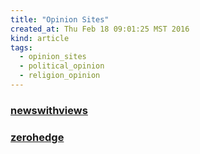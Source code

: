 ```yaml
---
title: "Opinion Sites"
created_at: Thu Feb 18 09:01:25 MST 2016
kind: article
tags:
  - opinion_sites
  - political_opinion
  - religion_opinion
---
```


### <a href="http://newswithviews.com/" target="_blank">newswithviews</a>

### <a href="http://www.zerohedge.com/" target="_blank">zerohedge</a>



<!--
html boilerplate
<a href="" target="_blank"></a>
<img src="" width="400px">
-->
